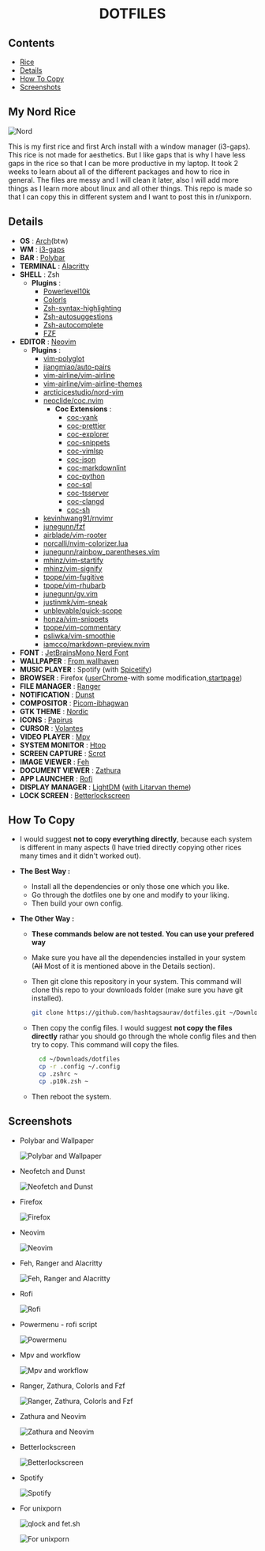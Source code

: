 # <p align="center">DOTFILES</p>

## Contents

- [Rice](#my-nord-rice)
- [Details](#details)
- [How To Copy](#how-to-copy)
- [Screenshots](#screenshots)

## My Nord Rice

![Nord](Screenshots/nord.png)

This is my first rice and first Arch install with a window manager (i3-gaps).
This rice is not made for aesthetics. But I like gaps that is why I have less gaps in the rice so that I can be more productive in my laptop.
It took 2 weeks to learn about all of the different packages and how to rice in general.
The files are messy and I will clean it later, also I will add more things as I learn more about linux and all other things.
This repo is made so that I can copy this in different system and I want to post this in r/unixporn.

## Details

- **OS** : [Arch](https://wiki.archlinux.org/index.php/Installation_guide)(btw)
- **WM** : [i3-gaps](https://github.com/Airblader/i3)
- **BAR** : [Polybar](https://github.com/polybar/polybar)
- **TERMINAL** : [Alacritty](https://github.com/alacritty/alacritty)
- **SHELL** : Zsh
  - **Plugins** :
    - [Powerlevel10k](https://github.com/romkatv/powerlevel10k)
    - [Colorls](https://github.com/athityakumar/colorls)
    - [Zsh-syntax-highlighting](https://github.com/zsh-users/zsh-syntax-highlighting)
    - [Zsh-autosuggestions](https://github.com/zsh-users/zsh-autosuggestions)
    - [Zsh-autocomplete](https://github.com/marlonrichert/zsh-autocomplete)
    - [FZF](https://github.com/junegunn/fzf)
- **EDITOR** : [Neovim](https://github.com/neovim/neovim)
  - **Plugins** :
    - [vim-polyglot](https://github.com/sheerun/vim-polyglot)
    - [jiangmiao/auto-pairs](https://github.com/jiangmiao/auto-pairs)
    - [vim-airline/vim-airline](https://github.com/vim-airline/vim-airline)
    - [vim-airline/vim-airline-themes](https://github.com/vim-airline/vim-airline-themes)
    - [arcticicestudio/nord-vim](https://github.com/arcticicestudio/nord-vim)
    - [neoclide/coc.nvim](https://github.com/neoclide/coc.nvim)
      - **Coc Extensions** :
        - [coc-yank](https://github.com/neoclide/coc-yank)
        - [coc-prettier](https://github.com/neoclide/coc-prettier)
        - [coc-explorer](https://github.com/weirongxu/coc-explorer)
        - [coc-snippets](https://github.com/neoclide/coc-snippets)
        - [coc-vimlsp](https://github.com/iamcco/coc-vimlsp)
        - [coc-json](https://github.com/neoclide/coc-json)
        - [coc-markdownlint](https://github.com/fannheyward/coc-markdownlint)
        - [coc-python](https://github.com/neoclide/coc-python)
        - [coc-sql](https://github.com/fannheyward/coc-sql)
        - [coc-tsserver](https://github.com/neoclide/coc-tsserver)
        - [coc-clangd](https://github.com/clangd/coc-clangd)
        - [coc-sh](https://github.com/josa42/coc-sh)
    - [kevinhwang91/rnvimr](https://github.com/kevinhwang91/rnvimr)
    - [junegunn/fzf](https://github.com/junegunn/fzf.vim)
    - [airblade/vim-rooter](https://github.com/airblade/vim-rooter)
    - [norcalli/nvim-colorizer.lua](https://github.com/norcalli/nvim-colorizer.lua)
    - [junegunn/rainbow_parentheses.vim](https://github.com/junegunn/rainbow_parentheses.vim)
    - [mhinz/vim-startify](https://github.com/mhinz/vim-startify)
    - [mhinz/vim-signify](https://github.com/mhinz/vim-signify)
    - [tpope/vim-fugitive](https://github.com/tpope/vim-fugitive)
    - [tpope/vim-rhubarb](https://github.com/tpope/vim-rhubarb)
    - [junegunn/gv.vim](https://github.com/junegunn/gv.vim)
    - [justinmk/vim-sneak](https://github.com/justinmk/vim-sneak)
    - [unblevable/quick-scope](https://github.com/unblevable/quick-scope)
    - [honza/vim-snippets](https://github.com/honza/vim-snippets)
    - [tpope/vim-commentary](https://github.com/tpope/vim-commentary)
    - [psliwka/vim-smoothie](https://github.com/psliwka/vim-smoothie)
    - [iamcco/markdown-preview.nvim](https://github.com/iamcco/markdown-preview.nvim)
- **FONT** : [JetBrainsMono Nerd Font](https://github.com/ryanoasis/nerd-fonts/tree/master/patched-fonts/JetBrainsMono)
- **WALLPAPER** : [From wallhaven](https://whvn.cc/p8drxp)
- **MUSIC PLAYER** : Spotify (with [Spicetify](https://github.com/khanhas/Spicetify))
- **BROWSER** : Firefox ([userChrome](https://github.com/mut-ex/minimal-functional-fox)-with some modification,[startpage](https://addons.mozilla.org/en-US/firefox/addon/nighttab/))
- **FILE MANAGER** : [Ranger](https://github.com/ranger/ranger)
- **NOTIFICATION** : [Dunst](https://github.com/dunst-project/dunst)
- **COMPOSITOR** : [Picom-ibhagwan](https://github.com/ibhagwan/picom)
- **GTK THEME** : [Nordic](https://www.gnome-look.org/p/1267246/)
- **ICONS** : [Papirus](https://github.com/PapirusDevelopmentTeam/papirus-icon-theme)
- **CURSOR** : [Volantes](https://store.kde.org/p/1356095/)
- **VIDEO PLAYER** : [Mpv](https://github.com/mpv-player/mpv)
- **SYSTEM MONITOR** : [Htop](https://htop.dev/downloads.html)
- **SCREEN CAPTURE** : [Scrot](https://github.com/resurrecting-open-source-projects/scrot)
- **IMAGE VIEWER** : [Feh](https://github.com/derf/feh)
- **DOCUMENT VIEWER** : [Zathura](https://github.com/pwmt/zathura)
- **APP LAUNCHER** : [Rofi](https://github.com/davatorium/rofi)
- **DISPLAY MANAGER** : [LightDM](https://github.com/canonical/lightdm) ([with Litarvan theme](https://github.com/Litarvan/lightdm-webkit-theme-litarvan))
- **LOCK SCREEN** : [Betterlockscreen](https://github.com/pavanjadhaw/betterlockscreen)

## How To Copy

- I would suggest **not to copy everything directly**, because each system is different in many aspects (I have tried directly copying other rices many times and it didn't worked out).
- **The Best Way :**
  - Install all the dependencies or only those one which you like.
  - Go through the dotfiles one by one and modify to your liking.
  - Then build your own config.
- **The Other Way :**

  - **These commands below are not tested. You can use your prefered way**
  - Make sure you have all the dependencies installed in your system (~~All~~ Most of it is mentioned above in the Details section).
  - Then git clone this repository in your system. This command will clone this repo to your downloads folder (make sure you have git installed).

    ```bash
    git clone https://github.com/hashtagsaurav/dotfiles.git ~/Downloads
    ```

  - Then copy the config files. I would suggest **not copy the files directly** rathar you should go through the whole config files and then try to copy. This command will copy the files.

    ```bash
      cd ~/Downloads/dotfiles
      cp -r .config ~/.config
      cp .zshrc ~
      cp .p10k.zsh ~
    ```

  - Then reboot the system.

## Screenshots

- Polybar and Wallpaper

  ![Polybar and Wallpaper](Screenshots/polybar.png)

- Neofetch and Dunst

  ![Neofetch and Dunst](Screenshots/dunst-neofetch.png)

- Firefox

  ![Firefox](Screenshots/firefox.png)

- Neovim

  ![Neovim](Screenshots/neovim.png)

- Feh, Ranger and Alacritty

  ![Feh, Ranger and Alacritty](Screenshots/feh-ranger.png)

- Rofi

  ![Rofi](Screenshots/rofi.png)

- Powermenu - rofi script

  ![Powermenu](Screenshots/power.png)

- Mpv and workflow

  ![Mpv and workflow](Screenshots/mpv.png)

- Ranger, Zathura, Colorls and Fzf

  ![Ranger, Zathura, Colorls and Fzf](Screenshots/ranger-zathura-alacritty.png)

- Zathura and Neovim

  ![Zathura and Neovim](Screenshots/neovim-zathura.png)

- Betterlockscreen

  ![Betterlockscreen](Screenshots/lock.png)

- Spotify

  ![Spotify](Screenshots/spotify.png)

- For unixporn

  ![qlock and fet.sh](Screenshots/qlock-fet.png)

  ![For unixporn](Screenshots/random.png)
